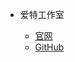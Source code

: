 <!-- _navbar.md 上面的导航栏  -->

* 爱特工作室

    * [官网](https://www.itstudio.club)
    * [GitHub](https://github.com/ITStudioOUC)
    